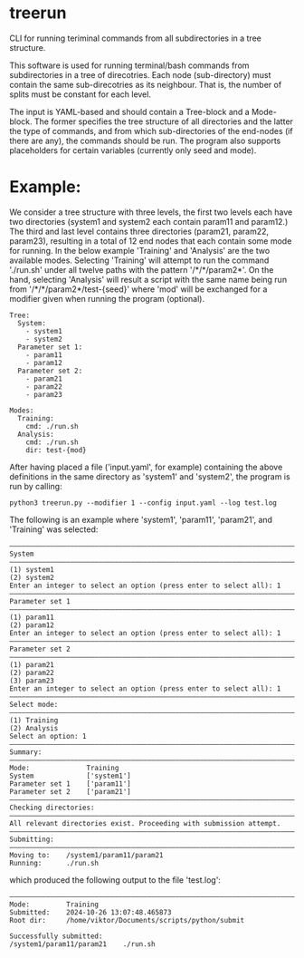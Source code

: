 # treerun
CLI for running teriminal commands from all subdirectories in a tree structure.

This software is used for running terminal/bash commands from subdirectories in a tree of direcotries. Each node (sub-directory) must contain the same sub-direcotries as its neighbour. That is, the number of splits must be constant for each level.

The input is YAML-based and should contain a Tree-block and a Mode-block. The former specifies the tree structure of all directories and the latter the type of commands, and from which sub-directories of the end-nodes (if there are any), the commands should be run. The program also supports placeholders for certain variables (currently only seed and mode).

# Example:
We consider a tree structure with three levels, the first two levels each have two directories (system1 and system2 each contain param11 and param12.) The third and last level contains three directories (param21, param22, param23), resulting in a total of 12 end nodes that each contain some mode for running. In the below example 'Training' and 'Analysis' are the two available modes. Selecting 'Training' will attempt to run the command './run.sh' under all twelve paths with the pattern '/\*/\*/param2\*'. On the hand, selecting 'Analysis' will result a script with the same name being run from '/\*/\*/param2\*/test-{seed}' where 'mod' will be exchanged for a modifier given when running the program (optional).
```
Tree:
  System:
    - system1
    - system2
  Parameter set 1:
    - param11
    - param12
  Parameter set 2:
    - param21
    - param22
    - param23

Modes:
  Training: 
    cmd: ./run.sh
  Analysis: 
    cmd: ./run.sh
    dir: test-{mod}
```
After having placed a file ('input.yaml', for example) containing the above definitions in the same directory as 'system1' and 'system2', the program is run by calling:
```
python3 treerun.py --modifier 1 --config input.yaml --log test.log
```

The following is an example where 'system1', 'param11', 'param21', and 'Training' was selected:
```
————————————————————————————————————————————————————————————————————————————————
System
————————————————————————————————————————————————————————————————————————————————
(1) system1
(2) system2
Enter an integer to select an option (press enter to select all): 1
————————————————————————————————————————————————————————————————————————————————
Parameter set 1
————————————————————————————————————————————————————————————————————————————————
(1) param11
(2) param12
Enter an integer to select an option (press enter to select all): 1
————————————————————————————————————————————————————————————————————————————————
Parameter set 2
————————————————————————————————————————————————————————————————————————————————
(1) param21
(2) param22
(3) param23
Enter an integer to select an option (press enter to select all): 1
————————————————————————————————————————————————————————————————————————————————
Select mode:
————————————————————————————————————————————————————————————————————————————————
(1) Training
(2) Analysis
Select an option: 1
————————————————————————————————————————————————————————————————————————————————
Summary:
————————————————————————————————————————————————————————————————————————————————
Mode:              Training
System             ['system1']
Parameter set 1    ['param11']
Parameter set 2    ['param21']
————————————————————————————————————————————————————————————————————————————————
Checking directories:
————————————————————————————————————————————————————————————————————————————————
All relevant directories exist. Proceeding with submission attempt.
————————————————————————————————————————————————————————————————————————————————
Submitting:
————————————————————————————————————————————————————————————————————————————————
Moving to:    /system1/param11/param21
Running:      ./run.sh
```
which produced the following output to the file 'test.log':
```
————————————————————————————————————————————————————————————————————————————————
Mode:         Training
Submitted:    2024-10-26 13:07:48.465873
Root dir:     /home/viktor/Documents/scripts/python/submit

Successfully submitted:
/system1/param11/param21    ./run.sh
```
